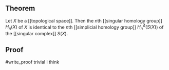 ## Theorem
Let $X$ be a [[topological space]]. Then the $n$th [[singular homology group]] $H_n(X)$ of $X$ is identical to the $n$th [[simplicial homology group]] $H_n^\Delta(S(X)$) of the [[singular complex]] $S(X)$.
## Proof
#write_proof trivial i think